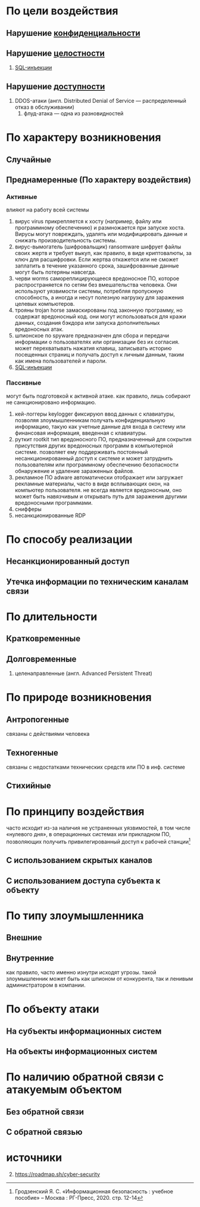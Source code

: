 # По цели воздействия
## Нарушение [конфиденциальности](cia-triad.md)
## Нарушение [целостности](cia-triad.md)
1. [SQL-инъекции](offsec.md)
## Нарушение [доступности](cia-triad.md)
1. DDOS-атаки (англ. Distributed Denial of Service — распределенный отказ в обслуживании)
	1. флуд-атака — одна из разновидностей
# По характеру возникновения
## Случайные 
## Преднамеренные (По характеру воздействия)
### Активные 
влияют на работу всей системы
1. вирус virus
	 прикрепляется к хосту (например, файлу или программному обеспечению) и размножается при запуске хоста. Вирусы могут повреждать, удалять или модифицировать данные и снижать производительность системы.
2. вирус-вымогатель (шифровальщик) ransomware
	шифрует файлы своих жертв и требует выкуп, как правило, в виде криптовалюты, за ключ для расшифровки. Если жертва откажется или не сможет заплатить в течение указанного срока, зашифрованные данные могут быть потеряны навсегда.
3. черви worms
	самореплицирующееся вредоносное ПО, которое распространяется по сетям без вмешательства человека. Они используют уязвимости системы, потребляя пропускную способность, а иногда и несут полезную нагрузку для заражения целевых компьютеров.
4. трояны trojan horse
	 замаскированы под законную программу, но содержат вредоносный код. они могут использоваться для кражи данных, создания бэкдора или запуска дополнительных вредоносных атак.
5. шпионское по spyware
	предназначен для сбора и передачи информации о пользователях или организации без их согласия. может перехватывать нажатия клавиш, записывать историю посещенных страниц и получать доступ к личным данным, таким как имена пользователей и пароли.
6. [SQL-инъекции](offsec.md)
### Пассивные
могут быть подготовкой к активной атаке. как правило, лишь собирают не санкционировано информацию.
1. кей-логгеры keylogger
	фиксируюn ввод данных с клавиатуры, позволяя злоумышленникам получать конфиденциальную информацию, такую как учетные данные для входа в систему или финансовая информация, введенная с клавиатуры.
2. руткит rootkit
	тип вредоносного ПО, предназначенный для сокрытия присутствия других вредоносных программ в компьютерной системе. позволяет ему поддерживать постоянный несанкционированный доступ к системе и может затруднить пользователям или программному обеспечению безопасности обнаружение и удаление зараженных файлов.
3. рекламное ПО adware
	автоматически отображает или загружает рекламные материалы, часто в виде всплывающих окон, на компьютер пользователя. не всегда является вредоносным, оно может быть навязчивым и открывать путь для заражения другими вредоносными программами.
4. снифферы
5. несанкционированные RDP
# По способу реализации
## Несанкционированный доступ
## Утечка информации по техническим каналам связи
# По длительности
## Кратковременные
## Долговременные
1. целенаправленные (англ. Advanced Persistent Threat)
# По природе возникновения
## Антропогенные
связаны с действиями человека
## Техногенные 
связаны с недостатками технических средств или ПО в инф. системе
## Стихийные
# По принципу воздействия
часто исходит из-за наличия не устраненных уязвимостей, в том числе «нулевого дня», в операционных системах или прикладном ПО, позволяющих получить привилегированный доступ к рабочей станции[^1]
## С использованием скрытых каналов
## С использованием доступа субъекта к объекту
# По типу злоумышленника
## Внешние
## Внутренние
как правило, часто именно изнутри исходят угрозы. такой злоумышленник может быть как шпионом от конкурента, так и ленивым администратором в компании. 
# По объекту атаки
## На субъекты информационных систем 
## На объекты информационных систем
# По наличию обратной связи с атакуемым объектом
## Без обратной связи
## С обратной связью
# источники
[^1]: Гродзенский Я. С. «Информационная безопасность : учебное пособие» – Москва : РГ-Пресс, 2020. стр. 12-14
2. https://roadmap.sh/cyber-security